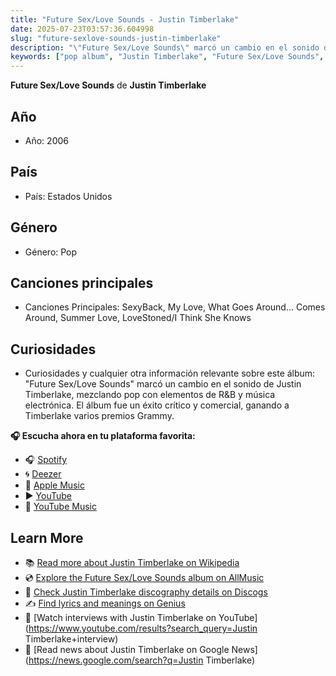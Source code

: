 ```yaml
---
title: "Future Sex/Love Sounds - Justin Timberlake"
date: 2025-07-23T03:57:36.604998
slug: "future-sexlove-sounds-justin-timberlake"
description: "\"Future Sex/Love Sounds\" marcó un cambio en el sonido de Justin Timberlake, mezclando pop con elementos de R&B y música electrónica."
keywords: ["pop album", "Justin Timberlake", "Future Sex/Love Sounds", "music"]
---
```


**Future Sex/Love Sounds** de **Justin Timberlake**
## Año
- Año: 2006
## País
- País: Estados Unidos
## Género
- Género: Pop
## Canciones principales
- Canciones Principales: SexyBack, My Love, What Goes Around... Comes Around, Summer Love, LoveStoned/I Think She Knows
## Curiosidades
- Curiosidades y cualquier otra información relevante sobre este álbum: "Future Sex/Love Sounds" marcó un cambio en el sonido de Justin Timberlake, mezclando pop con elementos de R&B y música electrónica. El álbum fue un éxito crítico y comercial, ganando a Timberlake varios premios Grammy.



**🎧 Escucha ahora en tu plataforma favorita:**

- 🎧 [Spotify](https://open.spotify.com/search/Future%20Sex/Love%20Sounds%20Justin%20Timberlake)
- 🌀 [Deezer](https://www.deezer.com/search/Future%20Sex/Love%20Sounds%20Justin%20Timberlake)
- 🍎 [Apple Music](https://music.apple.com/search?term=Future%20Sex/Love%20Sounds%20Justin%20Timberlake)
- ▶️ [YouTube](https://www.youtube.com/results?search_query=Future%20Sex/Love%20Sounds%20Justin%20Timberlake)
- 🎵 [YouTube Music](https://music.youtube.com/search?q=Future%20Sex/Love%20Sounds%20Justin%20Timberlake)

## Learn More

- 📚 [Read more about Justin Timberlake on Wikipedia](https://en.wikipedia.org/wiki/Justin+Timberlake)
- 💿 [Explore the Future Sex/Love Sounds album on AllMusic](https://www.allmusic.com/search/albums/Future+Sex%2FLove+Sounds)
- 📀 [Check Justin Timberlake discography details on Discogs](https://www.discogs.com/search/?q=Future+Sex%2FLove+Sounds+Justin+Timberlake&type=all)
- ✍️ [Find lyrics and meanings on Genius](https://genius.com/search?q=Future+Sex%2FLove+Sounds%20Justin+Timberlake)
- 🎤 [Watch interviews with Justin Timberlake on YouTube](https://www.youtube.com/results?search_query=Justin Timberlake+interview)
- 📰 [Read news about Justin Timberlake on Google News](https://news.google.com/search?q=Justin Timberlake)